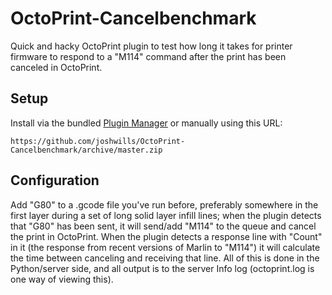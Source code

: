 # OctoPrint-Cancelbenchmark

Quick and hacky OctoPrint plugin to test how long it takes for printer firmware to respond to a "M114" command after the print has been canceled in OctoPrint.

## Setup

Install via the bundled [Plugin Manager](https://github.com/foosel/OctoPrint/wiki/Plugin:-Plugin-Manager)
or manually using this URL:

    https://github.com/joshwills/OctoPrint-Cancelbenchmark/archive/master.zip

## Configuration
Add "G80" to a .gcode file you've run before, preferably somewhere in the first layer during a set of long solid layer infill lines; when the plugin detects that "G80" has been sent, it will send/add "M114" to the queue and cancel the print in OctoPrint.  When the plugin detects a response line with "Count" in it (the response from recent versions of Marlin to "M114") it will calculate the time between canceling and receiving that line.  All of this is done in the Python/server side, and all output is to the server Info log (octoprint.log is one way of viewing this).
